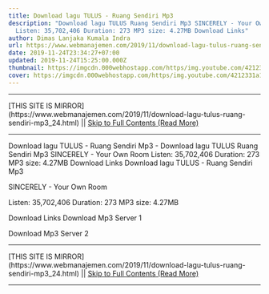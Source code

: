 ```yaml
---
title: Download lagu TULUS - Ruang Sendiri Mp3
description: "Download lagu TULUS Ruang Sendiri Mp3 SINCERELY - Your Own Room
  Listen: 35,702,406 Duration: 273 MP3 size: 4.27MB Download Links"
author: Dimas Lanjaka Kumala Indra
url: https://www.webmanajemen.com/2019/11/download-lagu-tulus-ruang-sendiri-mp3_24.html
date: 2019-11-24T23:34:27+07:00
updated: 2019-11-24T15:25:00.000Z
thumbnail: https://imgcdn.000webhostapp.com/https/img.youtube.com/4212331a1f52d3260dfb68bcc385ebd0.jpeg
cover: https://imgcdn.000webhostapp.com/https/img.youtube.com/4212331a1f52d3260dfb68bcc385ebd0.jpeg
---
```


<hr/> [THIS SITE IS MIRROR](https://www.webmanajemen.com/2019/11/download-lagu-tulus-ruang-sendiri-mp3_24.html) || <a href="https://www.webmanajemen.com/2019/11/download-lagu-tulus-ruang-sendiri-mp3_24.html" rel="follow" class="button" id="read-more">Skip to Full Contents (Read More)</a> <hr/> Download lagu TULUS - Ruang Sendiri Mp3 - Download lagu TULUS Ruang Sendiri Mp3 SINCERELY - Your Own Room Listen: 35,702,406 Duration: 273 MP3 size: 4.27MB Download Links Download lagu TULUS - Ruang Sendiri Mp3

  SINCERELY - Your Own Room 

  Listen: 35,702,406 
  Duration: 273 
  MP3 size: 4.27MB 

  Download Links 
  Download Mp3 Server 1 

  Download Mp3 Server 2 
 <hr/> [THIS SITE IS MIRROR](https://www.webmanajemen.com/2019/11/download-lagu-tulus-ruang-sendiri-mp3_24.html) || <a href="https://www.webmanajemen.com/2019/11/download-lagu-tulus-ruang-sendiri-mp3_24.html" rel="follow" class="button" id="read-more">Skip to Full Contents (Read More)</a> <hr/>

<script>
    if (location.host.includes('dimaslanjaka12')) {
      location.replace('https://www.webmanajemen.com/2019/11/download-lagu-tulus-ruang-sendiri-mp3_24.html');
    }
  </script>